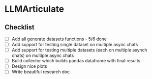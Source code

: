 # LLMArticulate

## Checklist 

- [ ] Add all generate datasets functions - 5/6 done
- [ ] Add support for testing single dataset on multiple async chats
- [ ] Add support for testing multiple datasets (each on multiple asynch chats) on multiple async chats
- [ ] Build collector which builds pandas dataframe with final results
- [ ] Design nice plots 
- [ ] Write beautiful research doc